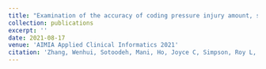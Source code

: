 ```yaml
---
title: "Examination of the accuracy of coding pressure injury amount, site, and stage in MIMIC-III"
collection: publications
excerpt: ''
date: 2021-08-17
venue: 'AIMIA Applied Clinical Informatics 2021'
citation: 'Zhang, Wenhui, Sotoodeh, Mani, Ho, Joyce C, Simpson, Roy L, and Hertzberg, Vicki Stover; AIMIA Applied Clinical Informatics 2021.'
---
```

<!-- [Paper](https://www.ncbi.nlm.nih.gov/pmc/articles/PMC8075497/)
[Slides](https://drive.google.com/file/d/1Zlzy_tUebcvr9I0pfPY89pewo-cCZ52B/view?usp=sharing)
[Video](https://youtu.be/Y9O0WxYpzh4) -->
